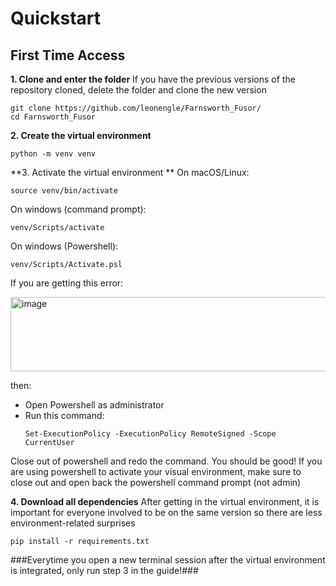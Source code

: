 # Quickstart

## First Time Access

**1. Clone and enter the folder**
If you have the previous versions of the repository cloned, delete the folder and clone the new version
```
git clone https://github.com/leonengle/Farnsworth_Fusor/
cd Farnsworth_Fusor
```
**2. Create the virtual environment**
```
python -m venv venv
```
**3. Activate the virtual environment **
On macOS/Linux:
```
source venv/bin/activate
```
On windows (command prompt):
```
venv/Scripts/activate
```
On windows (Powershell):
```
venv/Scripts/Activate.psl
```
If you are getting this error:

<img width="674" height="119" alt="image" src="https://github.com/user-attachments/assets/1cd02b3c-e6d6-4a73-b65d-c0ed6d0ee4c6" />

then:
  - Open Powershell as administrator
  - Run this command:
      ```
      Set-ExecutionPolicy -ExecutionPolicy RemoteSigned -Scope CurrentUser
      ```
Close out of powershell and redo the command. You should be good!
If you are using powershell to activate your visual environment, make sure to close out and open back the powershell command prompt (not admin)

**4. Download all dependencies**
After getting in the virtual environment, it is important for everyone involved to be on the same version so there are less environment-related surprises 
```
pip install -r requirements.txt
```

###Everytime you open a new terminal session after the virtual environment is integrated, only run step 3 in the guide!###



